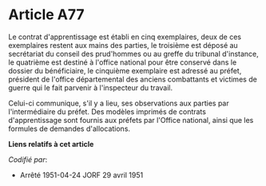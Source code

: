 # Article A77

Le contrat d'apprentissage est établi en cinq exemplaires, deux de ces exemplaires restent aux mains des parties, le
troisième est déposé au secrétariat du conseil des prud'hommes ou au greffe du tribunal d'instance, le quatrième est destiné
à l'office national pour être conservé dans le dossier du bénéficiaire, le cinquième exemplaire est adressé au préfet,
président de l'office départemental des anciens combattants et victimes de guerre qui le fait parvenir à l'inspecteur du
travail.

Celui-ci communique, s'il y a lieu, ses observations aux parties par l'intermédiaire du préfet. Des modèles imprimés de
contrats d'apprentissage sont fournis aux préfets par l'Office national, ainsi que les formules de demandes d'allocations.

**Liens relatifs à cet article**

_Codifié par_:

  - Arrêté 1951-04-24 JORF 29 avril 1951
